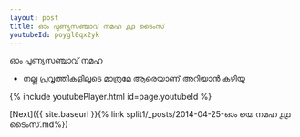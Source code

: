 ```yaml
---
layout: post
title: ഓം പുണ്യസഞ്ചാവ് നമഹ ൧൧ ടൈംസ്
youtubeId: poygl0qx2yk
---
```

 
 
 ഓം പുണ്യസഞ്ചാവ് നമഹ 
 
 -  നല്ല പ്രവൃത്തികളിലൂടെ മാത്രമേ ആരെയാണ് അറിയാൻ കഴിയൂ 
 
  
 
  
 
 
 
 
 
 


{% include youtubePlayer.html id=page.youtubeId %}
 
[Next]({{ site.baseurl }}{% link  split1/_posts/2014-04-25-ഓം യെ നമഹ ൧൧ ടൈംസ്.md%})
 
